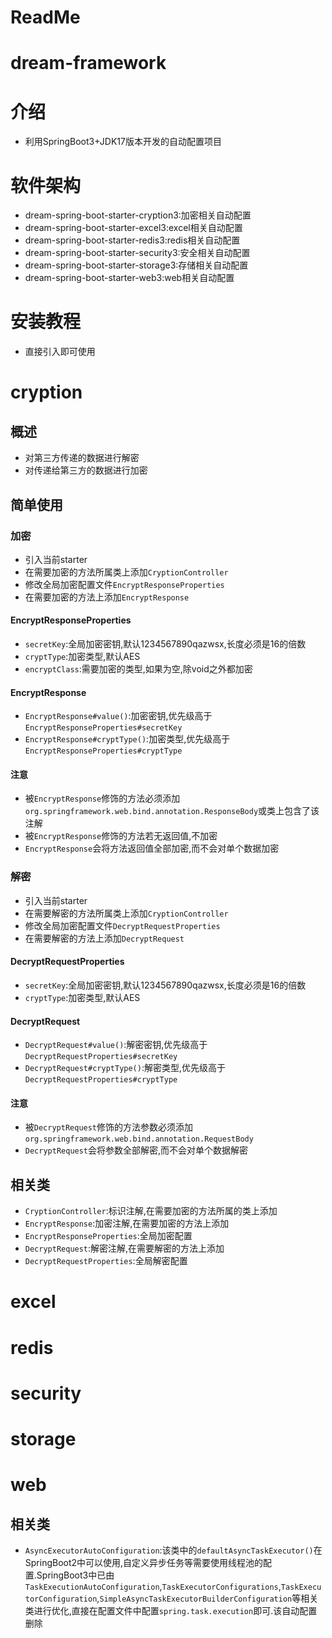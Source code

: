 # ReadMe



# dream-framework



# 介绍



* 利用SpringBoot3+JDK17版本开发的自动配置项目



# 软件架构




* dream-spring-boot-starter-cryption3:加密相关自动配置
* dream-spring-boot-starter-excel3:excel相关自动配置
* dream-spring-boot-starter-redis3:redis相关自动配置
* dream-spring-boot-starter-security3:安全相关自动配置
* dream-spring-boot-starter-storage3:存储相关自动配置
* dream-spring-boot-starter-web3:web相关自动配置




# 安装教程



* 直接引入即可使用



# cryption



## 概述



* 对第三方传递的数据进行解密
* 对传递给第三方的数据进行加密



## 简单使用



### 加密



* 引入当前starter
* 在需要加密的方法所属类上添加`CryptionController`
* 修改全局加密配置文件`EncryptResponseProperties`
* 在需要加密的方法上添加`EncryptResponse`



#### EncryptResponseProperties



* `secretKey`:全局加密密钥,默认1234567890qazwsx,长度必须是16的倍数
* `cryptType`:加密类型,默认AES
* `encryptClass`:需要加密的类型,如果为空,除void之外都加密



#### EncryptResponse



* `EncryptResponse#value()`:加密密钥,优先级高于`EncryptResponseProperties#secretKey`
* `EncryptResponse#cryptType()`:加密类型,优先级高于`EncryptResponseProperties#cryptType`



#### 注意



* 被`EncryptResponse`修饰的方法必须添加`org.springframework.web.bind.annotation.ResponseBody`或类上包含了该注解
* 被`EncryptResponse`修饰的方法若无返回值,不加密
* `EncryptResponse`会将方法返回值全部加密,而不会对单个数据加密



### 解密



* 引入当前starter
* 在需要解密的方法所属类上添加`CryptionController`
* 修改全局加密配置文件`DecryptRequestProperties`
* 在需要解密的方法上添加`DecryptRequest`



#### DecryptRequestProperties



* `secretKey`:全局加密密钥,默认1234567890qazwsx,长度必须是16的倍数
* `cryptType`:加密类型,默认AES



#### DecryptRequest



* `DecryptRequest#value()`:解密密钥,优先级高于`DecryptRequestProperties#secretKey`
* `DecryptRequest#cryptType()`:解密类型,优先级高于`DecryptRequestProperties#cryptType`



#### 注意



* 被`DecryptRequest`修饰的方法参数必须添加`org.springframework.web.bind.annotation.RequestBody`
* `DecryptRequest`会将参数全部解密,而不会对单个数据解密



## 相关类



* `CryptionController`:标识注解,在需要加密的方法所属的类上添加
* `EncryptResponse`:加密注解,在需要加密的方法上添加
* `EncryptResponseProperties`:全局加密配置
* `DecryptRequest`:解密注解,在需要解密的方法上添加
* `DecryptRequestProperties`:全局解密配置



# excel



# redis



# security



# storage



# web



## 相关类



* `AsyncExecutorAutoConfiguration`:该类中的`defaultAsyncTaskExecutor()`在SpringBoot2中可以使用,自定义异步任务等需要使用线程池的配置.SpringBoot3中已由`TaskExecutionAutoConfiguration`,`TaskExecutorConfigurations`,`TaskExecutorConfiguration`,`SimpleAsyncTaskExecutorBuilderConfiguration`等相关类进行优化,直接在配置文件中配置`spring.task.execution`即可.该自动配置删除



